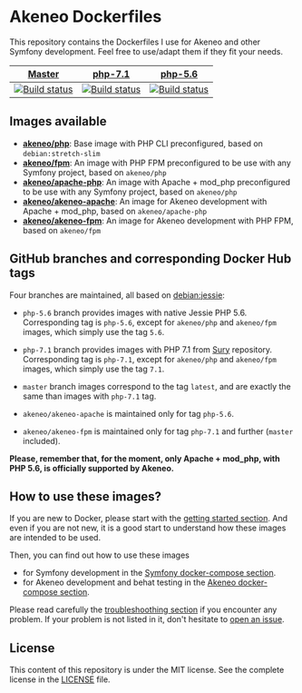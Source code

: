 # Akeneo Dockerfiles

This repository contains the Dockerfiles I use for Akeneo and other Symfony development. Feel free to use/adapt them if they fit your needs.

| [Master][Master] | [php-7.1][php-7.1] | [php-5.6][php-5.6] |
|:----------------:|:------------------:|:------------------:|
| [![Build status][Master image]][Master] | [![Build status][php-7.1 image]][php-7.1] | [![Build status][php-5.6 image]][php-5.6] |

  [Master image]: https://travis-ci.org/akeneo/Dockerfiles.svg?branch=master
  [Master]: https://travis-ci.org/akeneo/Dockerfiles/tree/master
  [php-7.1 image]: https://travis-ci.org/akeneo/Dockerfiles.svg?branch=php-7.1
  [php-7.1]: https://travis-ci.org/akeneo/Dockerfiles/tree/php-7.1
  [php-5.6 image]: https://travis-ci.org/akeneo/Dockerfiles.svg?branch=php-5.6
  [php-5.6]: https://travis-ci.org/akeneo/Dockerfiles/tree/php-5.6

## Images available

- [**akeneo/php**](php/README.md): Base image with PHP CLI preconfigured, based on `debian:stretch-slim`
- [**akeneo/fpm**](fpm/README.md): An image with PHP FPM preconfigured to be use with any Symfony project, based on `akeneo/php`
- [**akeneo/apache-php**](apache-php/README.md): An image with Apache + mod_php preconfigured to be use with any Symfony project, based on `akeneo/php`
- [**akeneo/akeneo-apache**](https://github.com/akeneo/Dockerfiles/tree/php-5.6/akeneo-apache/README.md): An image for Akeneo development with Apache + mod_php, based on `akeneo/apache-php`
- [**akeneo/akeneo-fpm**](akeneo-fpm/README.md): An image for Akeneo development with PHP FPM, based on `akeneo/fpm`

## GitHub branches and corresponding Docker Hub tags

Four branches are maintained, all based on [debian:jessie](https://hub.docker.com/_/debian/):

- `php-5.6` branch provides images with native Jessie PHP 5.6. Corresponding tag is `php-5.6`, except for `akeneo/php` and `akeneo/fpm` images, which simply use the tag `5.6`.
- `php-7.1` branch provides images with PHP 7.1 from [Sury](https://deb.sury.org/) repository. Corresponding tag is `php-7.1`, except for `akeneo/php` and `akeneo/fpm` images, which simply use the tag `7.1`.
- `master` branch images correspond to the tag `latest`, and are exactly the same than images with `php-7.1` tag.

- `akeneo/akeneo-apache` is maintained only for tag `php-5.6`.
- `akeneo/akeneo-fpm` is maintained only for tag `php-7.1` and further (`master` included).

**Please, remember that, for the moment, only Apache + mod_php, with PHP 5.6, is officially supported by Akeneo.**

## How to use these images?

If you are new to Docker, please start with the [getting started section](https://github.com/akeneo/Dockerfiles/blob/master/Docs/getting-started.md).
And even if you are not new, it is a good start to understand how these images are intended to be used.

Then, you can find out how to use these images
- for Symfony development in the [Symfony docker-compose section](https://github.com/akeneo/Dockerfiles/blob/master/Docs/symfony/compose.md).
- for Akeneo development and behat testing in the [Akeneo docker-compose section](https://github.com/akeneo/Dockerfiles/blob/master/Docs/akeneo/compose.md).

Please read carefully the [troubleshoothing section](https://github.com/akeneo/Dockerfiles/blob/master/Docs/troubleshooting.md) if you encounter any problem.
If your problem is not listed in it, don't hesitate to [open an issue](https://github.com/akeneo/Dockerfiles/issues).

## License

This content of this repository is under the MIT license. See the complete license in the [LICENSE](https://github.com/akeneo/Dockerfiles/blob/master/LICENSE) file.
